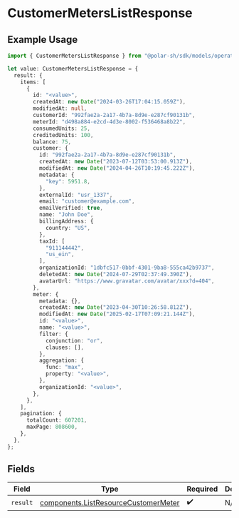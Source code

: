 # CustomerMetersListResponse

## Example Usage

```typescript
import { CustomerMetersListResponse } from "@polar-sh/sdk/models/operations/customermeterslist.js";

let value: CustomerMetersListResponse = {
  result: {
    items: [
      {
        id: "<value>",
        createdAt: new Date("2024-03-26T17:04:15.059Z"),
        modifiedAt: null,
        customerId: "992fae2a-2a17-4b7a-8d9e-e287cf90131b",
        meterId: "d498a884-e2cd-4d3e-8002-f536468a8b22",
        consumedUnits: 25,
        creditedUnits: 100,
        balance: 75,
        customer: {
          id: "992fae2a-2a17-4b7a-8d9e-e287cf90131b",
          createdAt: new Date("2023-07-12T03:53:00.913Z"),
          modifiedAt: new Date("2024-04-26T10:19:45.222Z"),
          metadata: {
            "key": 5951.8,
          },
          externalId: "usr_1337",
          email: "customer@example.com",
          emailVerified: true,
          name: "John Doe",
          billingAddress: {
            country: "US",
          },
          taxId: [
            "911144442",
            "us_ein",
          ],
          organizationId: "1dbfc517-0bbf-4301-9ba8-555ca42b9737",
          deletedAt: new Date("2024-07-29T02:37:49.390Z"),
          avatarUrl: "https://www.gravatar.com/avatar/xxx?d=404",
        },
        meter: {
          metadata: {},
          createdAt: new Date("2023-04-30T10:26:58.812Z"),
          modifiedAt: new Date("2025-02-17T07:09:21.144Z"),
          id: "<value>",
          name: "<value>",
          filter: {
            conjunction: "or",
            clauses: [],
          },
          aggregation: {
            func: "max",
            property: "<value>",
          },
          organizationId: "<value>",
        },
      },
    ],
    pagination: {
      totalCount: 607201,
      maxPage: 808600,
    },
  },
};
```

## Fields

| Field                                                                                        | Type                                                                                         | Required                                                                                     | Description                                                                                  |
| -------------------------------------------------------------------------------------------- | -------------------------------------------------------------------------------------------- | -------------------------------------------------------------------------------------------- | -------------------------------------------------------------------------------------------- |
| `result`                                                                                     | [components.ListResourceCustomerMeter](../../models/components/listresourcecustomermeter.md) | :heavy_check_mark:                                                                           | N/A                                                                                          |